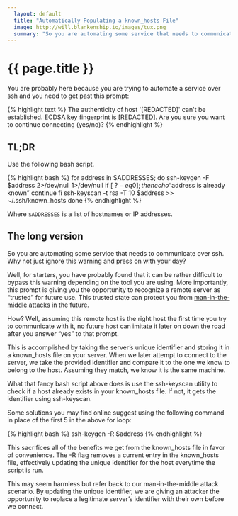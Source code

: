 ```yaml
---
  layout: default
  title: "Automatically Populating a known_hosts File"
  image: http://will.blankenship.io/images/tux.png
  summary: "So you are automating some service that needs to communicate over ssh. Why not just ignore the authenticity warning and press on with your day?"
---
```


# {{ page.title }}

You are probably here because you are trying to automate a service over ssh and you need to get past this prompt:

{% highlight text %}
The authenticity of host '[REDACTED]' can't be established.
ECDSA key fingerprint is [REDACTED].
Are you sure you want to continue connecting (yes/no)?
{% endhighlight %}

## TL;DR

Use the following bash script.

{% highlight bash %}
for address in $ADDRESSES; do
  ssh-keygen -F $address 2>/dev/null 1>/dev/null
  if [ $? -eq 0 ]; then
    echo “$address is already known”
    continue
  fi
  ssh-keyscan -t rsa -T 10 $address >> ~/.ssh/known_hosts
done
{% endhighlight %}

Where `$ADDRESSES` is a list of hostnames or IP addresses.

## The long version

So you are automating some service that needs to communicate over ssh. Why not just ignore this warning and press on with your day?

Well, for starters, you have probably found that it can be rather difficult to bypass this warning depending on the tool you are using. More importantly, this prompt is giving you the opportunity to recognize a remote server as “trusted” for future use. This trusted state can protect you from [man-in-the-middle attacks](https://www.wikiwand.com/en/Man-in-the-middle_attack) in the future.

How? Well, assuming this remote host is the right host the first time you try to communicate with it, no future host can imitate it later on down the road after you answer “yes” to that prompt.

This is accomplished by taking the server’s unique identifier and storing it in a known_hosts file on your server. When we later attempt to connect to the server, we take the provided identifier and compare it to the one we know to belong to the host. Assuming they match, we know it is the same machine.

What that fancy bash script above does is use the ssh-keyscan utility to check if a host already exists in your known_hosts file. If not, it gets the identifier using ssh-keyscan.

Some solutions you may find online suggest using the following command in place of the first 5 in the above for loop:

{% highlight bash %}
ssh-keygen -R $address
{% endhighlight %}

This sacrifices all of the benefits we get from the known_hosts file in favor of convenience. The -R flag removes a current entry in the known_hosts file, effectively updating the unique identifier for the host everytime the script is run.

This may seem harmless but refer back to our man-in-the-middle attack scenario. By updating the unique identifier, we are giving an attacker the opportunity to replace a legitimate server’s identifier with their own before we connect.
